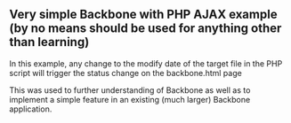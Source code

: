 ## Very simple Backbone with PHP AJAX example  (by no means should be used for anything other than learning)

In this example, any change to the modify date of the target file in the PHP script will trigger the status change on the backbone.html page

This was used to further understanding of Backbone as well as to implement a simple feature in an existing (much larger) Backbone application.



